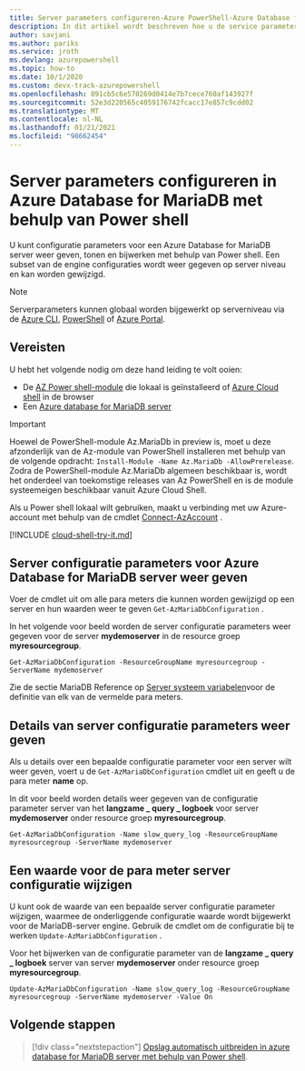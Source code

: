 ```yaml
---
title: Server parameters configureren-Azure PowerShell-Azure Database for MariaDB
description: In dit artikel wordt beschreven hoe u de service parameters in Azure Database for MariaDB kunt configureren met behulp van Power shell.
author: savjani
ms.author: pariks
ms.service: jroth
ms.devlang: azurepowershell
ms.topic: how-to
ms.date: 10/1/2020
ms.custom: devx-track-azurepowershell
ms.openlocfilehash: 891cb5c6e570269d0414e7b7cece760af143927f
ms.sourcegitcommit: 52e3d220565c4059176742fcacc17e857c9cdd02
ms.translationtype: MT
ms.contentlocale: nl-NL
ms.lasthandoff: 01/21/2021
ms.locfileid: "98662454"
---
```

# <a name="configure-server-parameters-in-azure-database-for-mariadb-using-powershell"></a>Server parameters configureren in Azure Database for MariaDB met behulp van Power shell

U kunt configuratie parameters voor een Azure Database for MariaDB server weer geven, tonen en bijwerken met behulp van Power shell. Een subset van de engine configuraties wordt weer gegeven op server niveau en kan worden gewijzigd.

>[!Note]
> Serverparameters kunnen globaal worden bijgewerkt op serverniveau via de [Azure CLI](./howto-configure-server-parameters-cli.md), [PowerShell](./howto-configure-server-parameters-using-powershell.md) of [Azure Portal](./howto-server-parameters.md).

## <a name="prerequisites"></a>Vereisten

U hebt het volgende nodig om deze hand leiding te volt ooien:

- De [AZ Power shell-module](/powershell/azure/install-az-ps) die lokaal is geïnstalleerd of [Azure Cloud shell](https://shell.azure.com/) in de browser
- Een [Azure database for MariaDB server](quickstart-create-mariadb-server-database-using-azure-powershell.md)

> [!IMPORTANT]
> Hoewel de PowerShell-module Az.MariaDb in preview is, moet u deze afzonderlijk van de Az-module van PowerShell installeren met behulp van de volgende opdracht: `Install-Module -Name Az.MariaDb -AllowPrerelease`.
> Zodra de PowerShell-module Az.MariaDb algemeen beschikbaar is, wordt het onderdeel van toekomstige releases van Az PowerShell en is de module systeemeigen beschikbaar vanuit Azure Cloud Shell.

Als u Power shell lokaal wilt gebruiken, maakt u verbinding met uw Azure-account met behulp van de cmdlet [Connect-AzAccount](/powershell/module/az.accounts/connect-azaccount) .

[!INCLUDE [cloud-shell-try-it.md](../../includes/cloud-shell-try-it.md)]

## <a name="list-server-configuration-parameters-for-azure-database-for-mariadb-server"></a>Server configuratie parameters voor Azure Database for MariaDB server weer geven

Voer de cmdlet uit om alle para meters die kunnen worden gewijzigd op een server en hun waarden weer te geven `Get-AzMariaDbConfiguration` .

In het volgende voor beeld worden de server configuratie parameters weer gegeven voor de server **mydemoserver** in de resource groep **myresourcegroup**.

```azurepowershell-interactive
Get-AzMariaDbConfiguration -ResourceGroupName myresourcegroup -ServerName mydemoserver
```

Zie de sectie MariaDB Reference op [Server systeem variabelen](https://dev.mysql.com/doc/refman/5.7/en/server-system-variables.html)voor de definitie van elk van de vermelde para meters.

## <a name="show-server-configuration-parameter-details"></a>Details van server configuratie parameters weer geven

Als u details over een bepaalde configuratie parameter voor een server wilt weer geven, voert u de `Get-AzMariaDbConfiguration` cmdlet uit en geeft u de para meter **name** op.

In dit voor beeld worden details weer gegeven van de configuratie parameter server van het **langzame \_ query \_ logboek** voor server **mydemoserver** onder resource groep **myresourcegroup**.

```azurepowershell-interactive
Get-AzMariaDbConfiguration -Name slow_query_log -ResourceGroupName myresourcegroup -ServerName mydemoserver
```

## <a name="modify-a-server-configuration-parameter-value"></a>Een waarde voor de para meter server configuratie wijzigen

U kunt ook de waarde van een bepaalde server configuratie parameter wijzigen, waarmee de onderliggende configuratie waarde wordt bijgewerkt voor de MariaDB-server engine. Gebruik de cmdlet om de configuratie bij te werken `Update-AzMariaDbConfiguration` .

Voor het bijwerken van de configuratie parameter van de **langzame \_ query \_ logboek** server van server **mydemoserver** onder resource groep **myresourcegroup**.

```azurepowershell-interactive
Update-AzMariaDbConfiguration -Name slow_query_log -ResourceGroupName myresourcegroup -ServerName mydemoserver -Value On
```

## <a name="next-steps"></a>Volgende stappen

> [!div class="nextstepaction"]
> [Opslag automatisch uitbreiden in azure database for MariaDB server met behulp van Power shell](howto-auto-grow-storage-powershell.md).
